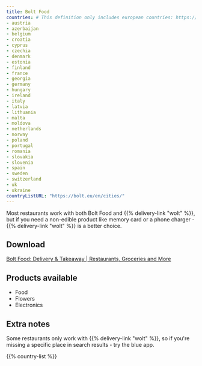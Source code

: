 ```yaml
---
title: Bolt Food
countries: # This definition only includes european countries: https://bolt.eu/en/cities/
- austria
- azerbaijan
- belgium
- croatia
- cyprus
- czechia
- denmark
- estonia
- finland
- france
- georgia
- germany
- hungary
- ireland
- italy
- latvia
- lithuania
- malta
- moldova
- netherlands
- norway
- poland
- portugal
- romania
- slovakia
- slovenia
- spain
- sweden
- switzerland
- uk
- ukraine
countryListURL: "https://bolt.eu/en/cities/"
---
```


Most restaurants work with both Bolt Food and {{% delivery-link "wolt" %}}, but if you need a non-edible product like memory card or a phone charger - {{% delivery-link "wolt" %}} is a better choice.

## Download

[Bolt Food: Delivery & Takeaway | Restaurants, Groceries and More](https://bolt.eu/food/)

## Products available

- Food
- Flowers
- Electronics

## Extra notes

Some restaurants only work with {{% delivery-link "wolt" %}}, so if you're missing a specific place in search results - try the blue app.

{{% country-list %}}
